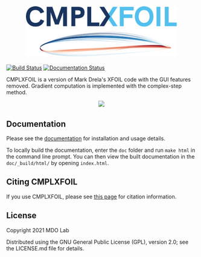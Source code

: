 <h2 align="center">
    <img src="/doc/assets/cmplxfoil_logo.svg" width="400" />
</h2>

[![Build Status](https://dev.azure.com/mdolab/Public/_apis/build/status/mdolab.CMPLXFOIL?repoName=mdolab%2FCMPLXFOIL&branchName=main)](https://dev.azure.com/mdolab/Public/_build/latest?definitionId=45&repoName=mdolab%2FCMPLXFOIL&branchName=main)
[![Documentation Status](https://readthedocs.com/projects/mdolab-pyxlight/badge/?version=latest&token=7a9e7987d2288b741e09686619f4cd425b1a7348ebbcca59c0d20b2ad5a003f6)](https://mdolab-pyxlight.readthedocs-hosted.com/en/latest/?badge=latest)

CMPLXFOIL is a version of Mark Drela's XFOIL code with the GUI features removed.
Gradient computation is implemented with the complex-step method.

<p align="center">
  <img src="/doc/assets/airfoil_opt.gif" width="500">
</p>

Documentation
-------------
Please see the [documentation](https://mdolab-pyxlight.readthedocs-hosted.com/en/latest/) for installation and usage details.

To locally build the documentation, enter the ``doc`` folder and run ``make html`` in the command line prompt.
You can then view the built documentation in the ``doc/_build/html/`` by opening ``index.html``.

Citing CMPLXFOIL
---------------
If you use CMPLXFOIL, please see [this page](https://mdolab-pyxlight.readthedocs-hosted.com/en/latest/citation.html) for citation information.

License
-------
Copyright 2021 MDO Lab

Distributed using the GNU General Public License (GPL), version 2.0; see the LICENSE.md file for details.
